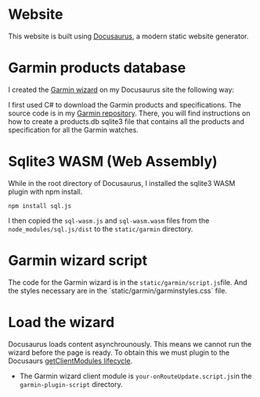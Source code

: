 # Website

This website is built using [Docusaurus](https://docusaurus.io/), a modern static website generator.

# Garmin products database

I created the [Garmin wizard](https://www.erlendthune.com/docs/garmin/) on my Docusaurus site the following way:

I first used C# to download the Garmin products and specifications. The source code is in my [Garmin repository](https://github.com/erlendthune/garmin). There, you will find instructions on how to create a products.db sqlite3 file that contains all the products and specification for all the Garmin watches.

# Sqlite3 WASM (Web Assembly)
While in the root directory of Docusaurus, I installed the sqlite3 WASM plugin with npm install.

`npm install sql.js`

I then copied the `sql-wasm.js` and `sql-wasm.wasm` files from the `node_modules/sql.js/dist` to the `static/garmin` directory.

# Garmin wizard script

The code for the Garmin wizard is in the `static/garmin/script.js`file. And the styles necessary are in the ´static/garmin/garminstyles.css` file.

# Load the wizard

Docusaurus loads content asynchrounously. This means we cannot run the wizard before the page is ready. To obtain this we must plugin to the Docusaurs [getClientModules lifecycle](https://docusaurus.io/docs/api/plugin-methods/lifecycle-apis#getClientModules). 

- The Garmin wizard client module is `your-onRouteUpdate.script.js`in the `garmin-plugin-script` directory.
